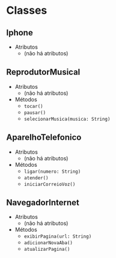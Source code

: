 # Classes

## Iphone
- Atributos
  - (não há atributos)

## ReprodutorMusical
- Atributos
  - (não há atributos)
- Métodos
  - `tocar()`
  - `pausar()`
  - `selecionarMusica(musica: String)`

## AparelhoTelefonico
- Atributos
  - (não há atributos)
- Métodos
  - `ligar(numero: String)`
  - `atender()`
  - `iniciarCorreioVoz()`

## NavegadorInternet
- Atributos
  - (não há atributos)
- Métodos
  - `exibirPagina(url: String)`
  - `adicionarNovaAba()`
  - `atualizarPagina()`
